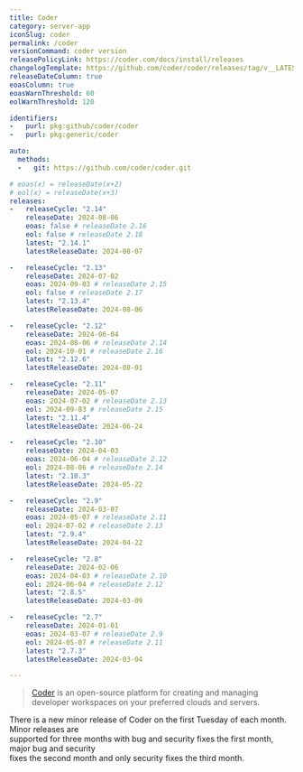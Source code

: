 ```yaml
---
title: Coder
category: server-app
iconSlug: coder
permalink: /coder
versionCommand: coder version
releasePolicyLink: https://coder.com/docs/install/releases
changelogTemplate: https://github.com/coder/coder/releases/tag/v__LATEST__
releaseDateColumn: true
eoasColumn: true
eoasWarnThreshold: 60
eolWarnThreshold: 120

identifiers:
-   purl: pkg:github/coder/coder
-   purl: pkg:generic/coder

auto:
  methods:
  -   git: https://github.com/coder/coder.git

# eoas(x) = releaseDate(x+2)
# eol(x) = releaseDate(x+3)
releases:
-   releaseCycle: "2.14"
    releaseDate: 2024-08-06
    eoas: false # releaseDate 2.16
    eol: false # releaseDate 2.18
    latest: "2.14.1"
    latestReleaseDate: 2024-08-07

-   releaseCycle: "2.13"
    releaseDate: 2024-07-02
    eoas: 2024-09-03 # releaseDate 2.15
    eol: false # releaseDate 2.17
    latest: "2.13.4"
    latestReleaseDate: 2024-08-06

-   releaseCycle: "2.12"
    releaseDate: 2024-06-04
    eoas: 2024-08-06 # releaseDate 2.14
    eol: 2024-10-01 # releaseDate 2.16
    latest: "2.12.6"
    latestReleaseDate: 2024-08-01

-   releaseCycle: "2.11"
    releaseDate: 2024-05-07
    eoas: 2024-07-02 # releaseDate 2.13
    eol: 2024-09-03 # releaseDate 2.15
    latest: "2.11.4"
    latestReleaseDate: 2024-06-24

-   releaseCycle: "2.10"
    releaseDate: 2024-04-03
    eoas: 2024-06-04 # releaseDate 2.12
    eol: 2024-08-06 # releaseDate 2.14
    latest: "2.10.3"
    latestReleaseDate: 2024-05-22

-   releaseCycle: "2.9"
    releaseDate: 2024-03-07
    eoas: 2024-05-07 # releaseDate 2.11
    eol: 2024-07-02 # releaseDate 2.13
    latest: "2.9.4"
    latestReleaseDate: 2024-04-22

-   releaseCycle: "2.8"
    releaseDate: 2024-02-06
    eoas: 2024-04-03 # releaseDate 2.10
    eol: 2024-06-04 # releaseDate 2.12
    latest: "2.8.5"
    latestReleaseDate: 2024-03-09

-   releaseCycle: "2.7"
    releaseDate: 2024-01-01
    eoas: 2024-03-07 # releaseDate 2.9
    eol: 2024-05-07 # releaseDate 2.11
    latest: "2.7.3"
    latestReleaseDate: 2024-03-04

---
```


> [Coder](https://coder.com) is an open-source platform for creating and managing developer workspaces on your preferred
> clouds and servers.

There is a new minor release of Coder on the first Tuesday of each month. Minor releases are  
supported for three months with bug and security fixes the first month, major bug and security  
fixes the second month and only security fixes the third month.
